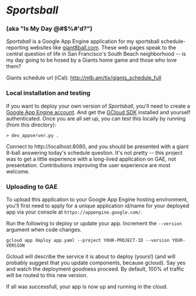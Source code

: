 # _Sportsball_

### (aka "Is My Day @#$%#'d?")

_Sportsball_ is a Google App Engine application for my sportsball
schedule-reporting websites like [giant8ball.com](http://giant8ball.com).
These web pages speak to the central question of life in San Francisco's
South Beach neighborhood -- is my day going to be hosed by a Giants home game
and those who love them?

Giants schedule url (iCal):
http://mlb.am/tix/giants_schedule_full

### Local installation and testing

If you want to deploy your own version of _Sportsball_, you'll need to
create a
[Google App Engine account](https://developers.google.com/appengine/).
And get the [GCloud SDK](https://cloud.google.com/sdk/docs/) installed
and yourself authenticated.  Once you are all set up, you can test
this locally by running (from this directory):

```
> dev_appserver.py .
```

Connect to http://localhost:8080, and you should be presented with a
giant 8-ball answering today's schedule question. It's not pretty --
this project was to get a little experience with a long-lived
application on GAE, not presentation. Contributions improving the user
experience are most welcome.

### Uploading to GAE

To upload this application to your Google App Engine hosting
environment, you'll first need to apply for a unique application
id/name for your deployed app via your console at
`https://appengine.google.com/`.

Run the following to deploy or update your app. Increment the `--version`
argument when code changes.

```
gcloud app deploy app.yaml --project YOUR-PROJECT-ID --version YOUR-VERSION
```

Gcloud will describe the service it is about to deploy (yours!)
(and will probably suggest that you update components, because gcloud).
Say yes and watch the deployment goodness proceed.
By default, 100% of traffic will be routed to this new version.

If all was successfull, your app is now up and running in the cloud.
